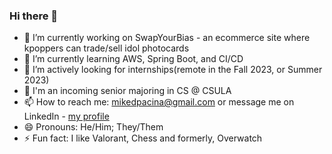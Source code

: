 ### Hi there 👋



- 🔭 I’m currently working on SwapYourBias - an ecommerce site where kpoppers can trade/sell idol photocards
- 🌱 I’m currently learning AWS, Spring Boot, and CI/CD
- 👯 I’m actively looking for internships(remote in the Fall 2023, or Summer 2023)
- 💬 I'm an incoming senior majoring in CS @ CSULA
- 📫 How to reach me: mikedpacina@gmail.com or message me on LinkedIn - [my profile](https://www.linkedin.com/in/mike-de-pacina-tech/)
- 😄 Pronouns: He/Him; They/Them
- ⚡ Fun fact: I like Valorant, Chess and formerly, Overwatch

